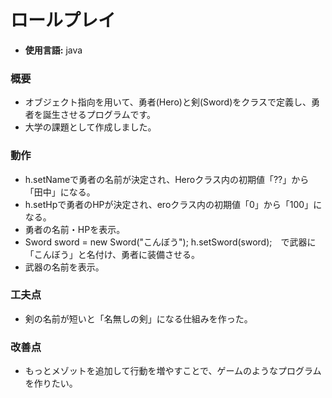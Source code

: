 # ロールプレイ
- **使用言語:** java
  
### 概要
- オブジェクト指向を用いて、勇者(Hero)と剣(Sword)をクラスで定義し、勇者を誕生させるプログラムです。
- 大学の課題として作成しました。

### 動作
- h.setNameで勇者の名前が決定され、Heroクラス内の初期値「??」から「田中」になる。
- h.setHpで勇者のHPが決定され、eroクラス内の初期値「0」から「100」になる。
- 勇者の名前・HPを表示。
-  Sword sword = new Sword("こんぼう"); h.setSword(sword);　で武器に「こんぼう」と名付け、勇者に装備させる。
- 武器の名前を表示。


### 工夫点
- 剣の名前が短いと「名無しの剣」になる仕組みを作った。

### 改善点
- もっとメゾットを追加して行動を増やすことで、ゲームのようなプログラムを作りたい。




